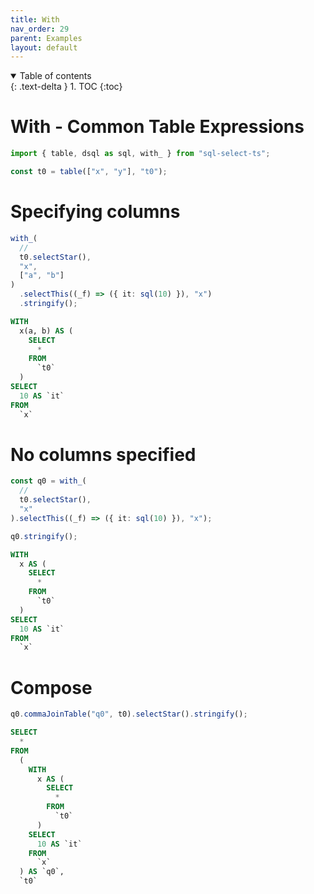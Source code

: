 ```yaml
---
title: With
nav_order: 29
parent: Examples
layout: default
---
```


<details open markdown="block">
  <summary>
    Table of contents
  </summary>
  {: .text-delta }
1. TOC
{:toc}
</details>

# With - Common Table Expressions

```ts
import { table, dsql as sql, with_ } from "sql-select-ts";
```

```ts
const t0 = table(["x", "y"], "t0");
```

# Specifying columns

```ts
with_(
  //
  t0.selectStar(),
  "x",
  ["a", "b"]
)
  .selectThis((_f) => ({ it: sql(10) }), "x")
  .stringify();
```

```sql
WITH
  x(a, b) AS (
    SELECT
      *
    FROM
      `t0`
  )
SELECT
  10 AS `it`
FROM
  `x`
```

# No columns specified

```ts
const q0 = with_(
  //
  t0.selectStar(),
  "x"
).selectThis((_f) => ({ it: sql(10) }), "x");

q0.stringify();
```

```sql
WITH
  x AS (
    SELECT
      *
    FROM
      `t0`
  )
SELECT
  10 AS `it`
FROM
  `x`
```

# Compose

```ts
q0.commaJoinTable("q0", t0).selectStar().stringify();
```

```sql
SELECT
  *
FROM
  (
    WITH
      x AS (
        SELECT
          *
        FROM
          `t0`
      )
    SELECT
      10 AS `it`
    FROM
      `x`
  ) AS `q0`,
  `t0`
```
